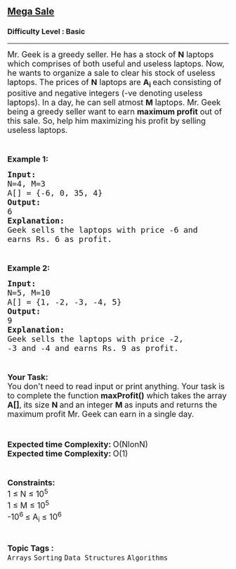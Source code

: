 <h2><a href="https://www.geeksforgeeks.org/problems/mega-sale1431/1?page=1&category=Arrays&difficulty=Basic&sortBy=difficulty">Mega Sale</a></h2><h3>Difficulty Level : Basic</h3><hr><div class="problems_problem_content__Xm_eO"><p><span style="font-size:18px">Mr. Geek is a greedy seller. He has a stock of <strong>N</strong> laptops which comprises of both useful and useless laptops. Now, he wants to organize a sale to clear his stock of useless laptops. The prices of <strong>N</strong> laptops are <strong>A</strong><sub><strong>i</strong> </sub>each consisting of positive and negative integers (-ve denoting useless laptops). In a day, he can sell atmost <strong>M</strong> laptops. Mr. Geek being a greedy seller want to earn <strong>maximum profit</strong> out of this sale. So, help him maximizing his profit by selling useless laptops.</span></p>

<p>&nbsp;</p>

<p><span style="font-size:18px"><strong>Example 1:</strong></span></p>

<pre><span style="font-size:18px"><strong>Input:</strong></span>
<span style="font-size:18px">N=4, M=3</span>
<span style="font-size:18px">A[] = {-6, 0, 35, 4}
<strong>Output:</strong></span>
<span style="font-size:18px">6
<strong>Explanation:</strong></span>
<span style="font-size:18px">Geek sells the laptops with price -6 and
earns Rs. 6 as profit.</span></pre>

<p>&nbsp;</p>

<p><span style="font-size:18px"><strong>Example 2:</strong></span></p>

<pre><span style="font-size:18px"><strong>Input:</strong>
N=5, M=10
A[] = {1, -2, -3, -4, 5}
<strong>Output:</strong></span><span style="font-size:18px">
9
<strong>Explanation:</strong></span><span style="font-size:18px">
Geek sells the laptops with price -2,
-3 and -4 and earns Rs. 9 as profit.</span></pre>

<p>&nbsp;</p>

<p><span style="font-size:18px"><strong>Your Task:&nbsp;&nbsp;</strong><br>
You don't need to read input or print anything. Your task is to complete the function&nbsp;<strong>maxProfit()</strong>&nbsp;which takes the array <strong>A[]</strong>, its size <strong>N</strong><strong> </strong>and<strong> </strong>an integer <strong>M </strong>as inputs and returns the maximum profit Mr. Geek can earn in a single day.</span><br>
<br>
&nbsp;</p>

<p><strong><span style="font-size:18px">Expected time Complexity: </span></strong><span style="font-size:18px">O(NlonN)</span><br>
<strong><span style="font-size:18px">Expected time Complexity: </span></strong><span style="font-size:18px">O(1)</span></p>

<p>&nbsp;</p>

<p><span style="font-size:18px"><strong>Constraints:</strong></span><br>
<span style="font-size:18px">1 ≤ N ≤ 10<sup>5</sup><br>
1 ≤ M ≤ 10<sup>5</sup><br>
-10<sup>6 </sup>≤ A<sub>i</sub> ≤ 10<sup>6</sup></span></p>
</div><br><p><span style=font-size:18px><strong>Topic Tags : </strong><br><code>Arrays</code>&nbsp;<code>Sorting</code>&nbsp;<code>Data Structures</code>&nbsp;<code>Algorithms</code>&nbsp;